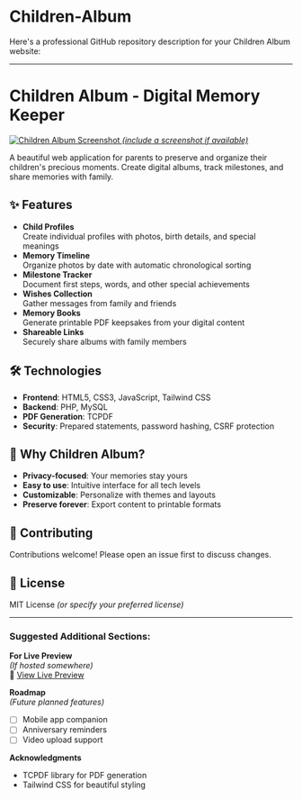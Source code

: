 # Children-Album
Here's a professional GitHub repository description for your Children Album website:

---

# Children Album - Digital Memory Keeper

[![Children Album Screenshot](screenshot.jpg) *(include a screenshot if available)*](https://children-album.great-site.net/children-album/)

A beautiful web application for parents to preserve and organize their children's precious moments. Create digital albums, track milestones, and share memories with family.

## ✨ Features

- **Child Profiles**  
  Create individual profiles with photos, birth details, and special meanings
- **Memory Timeline**  
  Organize photos by date with automatic chronological sorting
- **Milestone Tracker**  
  Document first steps, words, and other special achievements
- **Wishes Collection**  
  Gather messages from family and friends
- **Memory Books**  
  Generate printable PDF keepsakes from your digital content
- **Shareable Links**  
  Securely share albums with family members

## 🛠️ Technologies

- **Frontend**: HTML5, CSS3, JavaScript, Tailwind CSS
- **Backend**: PHP, MySQL
- **PDF Generation**: TCPDF
- **Security**: Prepared statements, password hashing, CSRF protection



## 🌟 Why Children Album?

- **Privacy-focused**: Your memories stay yours
- **Easy to use**: Intuitive interface for all tech levels
- **Customizable**: Personalize with themes and layouts
- **Preserve forever**: Export content to printable formats

## 🤝 Contributing

Contributions welcome! Please open an issue first to discuss changes.

## 📜 License

MIT License *(or specify your preferred license)*

---

### Suggested Additional Sections:

**For Live Preview**  
*(If hosted somewhere)*  
🔗 [View Live Preview]([https://yourdemo.url](https://children-album.great-site.net/children-album/))

**Roadmap**  
*(Future planned features)*  
- [ ] Mobile app companion
- [ ] Anniversary reminders
- [ ] Video upload support

**Acknowledgments**  
- TCPDF library for PDF generation
- Tailwind CSS for beautiful styling
